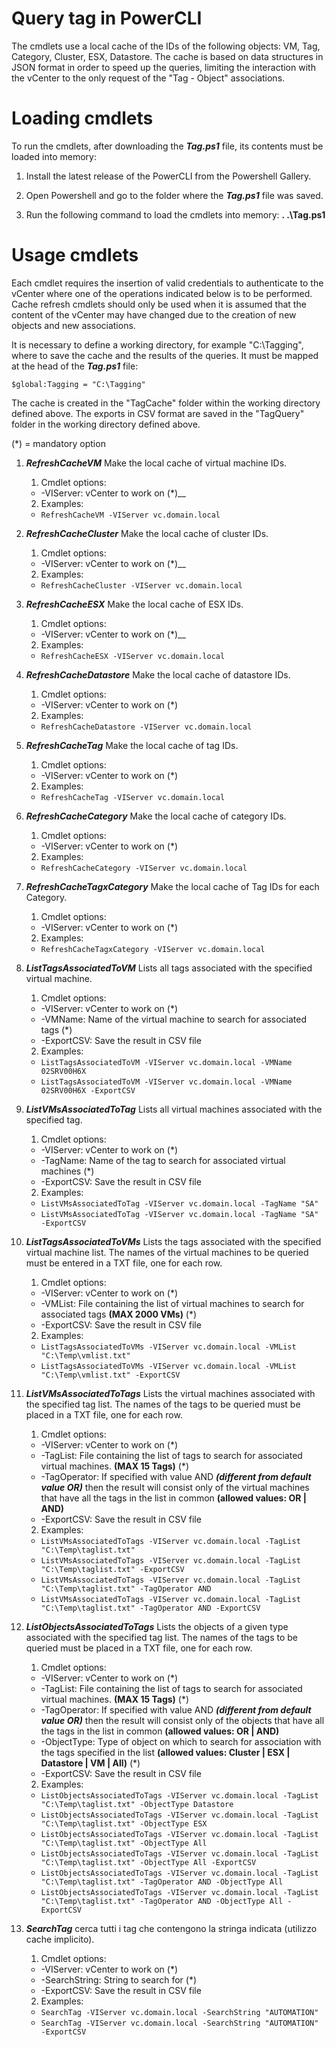 # Query tag in PowerCLI

The cmdlets use a local cache of the IDs of the following objects: VM, Tag, Category, Cluster, ESX, Datastore. The cache is based on data structures in JSON format in order to speed up the queries, limiting the interaction with the vCenter to the only request of the "Tag - Object" associations.

# Loading cmdlets

To run the cmdlets, after downloading the ***Tag.ps1*** file, its contents must be loaded into memory:

1. Install the latest release of the PowerCLI from the Powershell Gallery. 

2. Open Powershell and go to the folder where the ***Tag.ps1*** file was saved.

3. Run the following command to load the cmdlets into memory: **. .\Tag.ps1**

# Usage cmdlets

Each cmdlet requires the insertion of valid credentials to authenticate to the vCenter where one of the operations indicated below is to be performed. Cache refresh cmdlets should only be used when it is assumed that the content of the vCenter may have changed due to the creation of new objects and new associations.

It is necessary to define a working directory, for example "C:\Tagging", where to save the cache and the results of the queries. It must be mapped at the head of the ***Tag.ps1*** file:

``$global:Tagging = "C:\Tagging"``

The cache is created in the "TagCache" folder within the working directory defined above.
The exports in CSV format are saved in the "TagQuery" folder in the working directory defined above.

(*) = mandatory option

1. ***RefreshCacheVM*** Make the local cache of virtual machine IDs.

	1. Cmdlet options:
	- -VIServer: vCenter to work on (*)__

	2. Examples:
	- ``RefreshCacheVM -VIServer vc.domain.local``

2. ***RefreshCacheCluster*** Make the local cache of cluster IDs.

	1. Cmdlet options:
	- -VIServer: vCenter to work on (*)__

	2. Examples:
	- ``RefreshCacheCluster -VIServer vc.domain.local``

3. ***RefreshCacheESX*** Make the local cache of ESX IDs.

	1. Cmdlet options:
	- -VIServer: vCenter to work on (*)__

	2. Examples:
	- ``RefreshCacheESX -VIServer vc.domain.local``

4. ***RefreshCacheDatastore*** Make the local cache of datastore IDs.

	1. Cmdlet options:
	- -VIServer: vCenter to work on (*)  

	2. Examples:
	- ``RefreshCacheDatastore -VIServer vc.domain.local``

5. ***RefreshCacheTag*** Make the local cache of tag IDs.

	1. Cmdlet options:
	- -VIServer: vCenter to work on (*)  

	2. Examples:
	- ``RefreshCacheTag -VIServer vc.domain.local``

6. ***RefreshCacheCategory*** Make the local cache of category IDs.

	1. Cmdlet options:
	- -VIServer: vCenter to work on (*)  

	2. Examples:
	- ``RefreshCacheCategory -VIServer vc.domain.local``

7. ***RefreshCacheTagxCategory*** Make the local cache of Tag IDs for each Category.

	1. Cmdlet options:
	- -VIServer: vCenter to work on (*)  

	2. Examples:
	- ``RefreshCacheTagxCategory -VIServer vc.domain.local``

8. ***ListTagsAssociatedToVM*** Lists all tags associated with the specified virtual machine.

	1. Cmdlet options:
	- -VIServer: vCenter to work on (*)
	- -VMName: Name of the virtual machine to search for associated tags (*)
	- -ExportCSV: Save the result in CSV file  

	2. Examples:
	- ``ListTagsAssociatedToVM -VIServer vc.domain.local -VMName 02SRV00H6X``
	- ``ListTagsAssociatedToVM -VIServer vc.domain.local -VMName 02SRV00H6X -ExportCSV``

9. ***ListVMsAssociatedToTag*** Lists all virtual machines associated with the specified tag.

	1. Cmdlet options:
	- -VIServer: vCenter to work on (*)
	- -TagName: Name of the tag to search for associated virtual machines (*)
	- -ExportCSV: Save the result in CSV file  

	2. Examples:
	- ``ListVMsAssociatedToTag -VIServer vc.domain.local -TagName "SA"``
	- ``ListVMsAssociatedToTag -VIServer vc.domain.local -TagName "SA" -ExportCSV``

10. ***ListTagsAssociatedToVMs*** Lists the tags associated with the specified virtual machine list. The names of the virtual machines to be queried must be entered in a TXT file, one for each row.

	1. Cmdlet options:
	- -VIServer: vCenter to work on (*)
	- -VMList: File containing the list of virtual machines to search for associated tags **(MAX 2000 VMs)** (*)
	- -ExportCSV: Save the result in CSV file  

	2. Examples:
	- ``ListTagsAssociatedToVMs -VIServer vc.domain.local -VMList "C:\Temp\vmlist.txt"``
	- ``ListTagsAssociatedToVMs -VIServer vc.domain.local -VMList "C:\Temp\vmlist.txt" -ExportCSV``

11. ***ListVMsAssociatedToTags*** Lists the virtual machines associated with the specified tag list. The names of the tags to be queried must be placed in a TXT file, one for each row.

	1. Cmdlet options:
	- -VIServer: vCenter to work on (*)
	- -TagList: File containing the list of tags to search for associated virtual machines. **(MAX 15 Tags)** (*)
	- -TagOperator: If specified with value AND ***(different from default value OR)*** then the result will consist only of the virtual machines that have all the tags in the list in common **(allowed values: OR | AND)**
	- -ExportCSV: Save the result in CSV file  

	2. Examples:
	- ``ListVMsAssociatedToTags -VIServer vc.domain.local -TagList "C:\Temp\taglist.txt"``
	- ``ListVMsAssociatedToTags -VIServer vc.domain.local -TagList "C:\Temp\taglist.txt" -ExportCSV``
	- ``ListVMsAssociatedToTags -VIServer vc.domain.local -TagList "C:\Temp\taglist.txt" -TagOperator AND``
	- ``ListVMsAssociatedToTags -VIServer vc.domain.local -TagList "C:\Temp\taglist.txt" -TagOperator AND -ExportCSV``

12. ***ListObjectsAssociatedToTags*** Lists the objects of a given type associated with the specified tag list. The names of the tags to be queried must be placed in a TXT file, one for each row.

	1. Cmdlet options:
	- -VIServer: vCenter to work on (*)
	- -TagList: File containing the list of tags to search for associated virtual machines. **(MAX 15 Tags)** (*)
	- -TagOperator: If specified with value AND ***(different from default value OR)*** then the result will consist only of the objects that have all the tags in the list in common **(allowed values: OR | AND)**
	- -ObjectType: Type of object on which to search for association with the tags specified in the list **(allowed values: Cluster | ESX | Datastore | VM | All)** (*)
	- -ExportCSV: Save the result in CSV file  

	2. Examples:
	- ``ListObjectsAssociatedToTags -VIServer vc.domain.local -TagList "C:\Temp\taglist.txt" -ObjectType Datastore``
	- ``ListObjectsAssociatedToTags -VIServer vc.domain.local -TagList "C:\Temp\taglist.txt" -ObjectType ESX``
	- ``ListObjectsAssociatedToTags -VIServer vc.domain.local -TagList "C:\Temp\taglist.txt" -ObjectType All``
	- ``ListObjectsAssociatedToTags -VIServer vc.domain.local -TagList "C:\Temp\taglist.txt" -ObjectType All -ExportCSV``
	- ``ListObjectsAssociatedToTags -VIServer vc.domain.local -TagList "C:\Temp\taglist.txt" -TagOperator AND -ObjectType All``
	- ``ListObjectsAssociatedToTags -VIServer vc.domain.local -TagList "C:\Temp\taglist.txt" -TagOperator AND -ObjectType All -ExportCSV``

13. ***SearchTag*** cerca tutti i tag che contengono la stringa indicata (utilizzo cache implicito). 

	1. Cmdlet options:
	- -VIServer: vCenter to work on (*)
	- -SearchString: String to search for (*)
	- -ExportCSV: Save the result in CSV file  

	2. Examples:
	- ``SearchTag -VIServer vc.domain.local -SearchString "AUTOMATION"``
	- ``SearchTag -VIServer vc.domain.local -SearchString "AUTOMATION" -ExportCSV``

